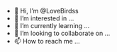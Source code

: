- 👋 Hi, I’m @LoveBirdss
- 👀 I’m interested in ...
- 🌱 I’m currently learning ...
- 💞️ I’m looking to collaborate on ...
- 📫 How to reach me ...

<!---
LoveBirdss/LoveBirdss is a ✨ special ✨ repository because its `README.md` (this file) appears on your GitHub profile.
You can click the Preview link to take a look at your changes.
--->
